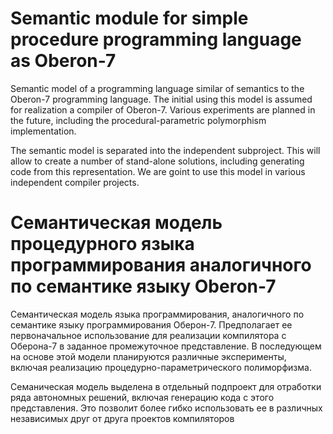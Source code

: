 # Semantic module for simple procedure programming language as Oberon-7 #

Semantic model of a programming language similar of semantics to the Oberon-7 programming language. The initial using this model is assumed for realization a compiler of Oberon-7. Various experiments are planned in the future, including the procedural-parametric polymorphism implementation.

The semantic model is separated into the independent subproject. This will allow to create a number of stand-alone solutions, including generating code from this representation. We are goint to use this model in various independent compiler projects.


# Семантическая модель процедурного языка программирования аналогичного по семантике языку Oberon-7 #

Семантическая модель языка программирования, аналогичного по семантике языку программирования Оберон-7. Предполагает ее первоначальное использование для реализации компилятора с Оберона-7 в заданное промежуточное представление. В последующем на основе этой модели планируются различные эксперименты, включая реализацию процедурно-параметрического полиморфизма.

Семаническая модель выделена в отдельный подпроект для отработки ряда автономных решений, включая генерацию кода с этого представления. Это позволит более гибко использовать ее в различных независимых друг от друга проектов компиляторов
